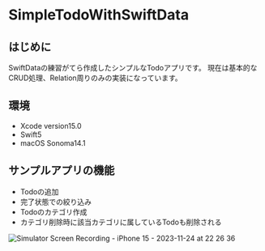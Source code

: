 # SimpleTodoWithSwiftData
## はじめに
SwiftDataの練習がてら作成したシンプルなTodoアプリです。
現在は基本的なCRUD処理、Relation周りのみの実装になっています。

## 環境
- Xcode version15.0
- Swift5
- macOS Sonoma14.1

## サンプルアプリの機能
- Todoの追加
- 完了状態での絞り込み
- Todoのカテゴリ作成
- カテゴリ削除時に該当カテゴリに属しているTodoも削除される


![Simulator Screen Recording - iPhone 15 - 2023-11-24 at 22 26 36](https://github.com/Rin-t/SimpleTodoWithSwiftData/assets/61740562/93e80568-d990-4522-985a-351ea306c08e)
